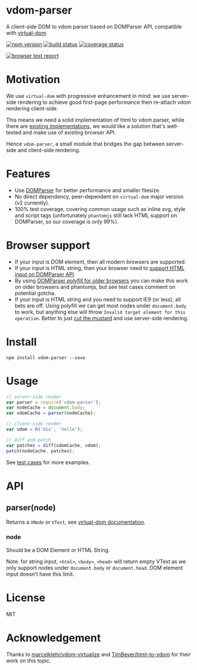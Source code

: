 
vdom-parser
===========

A client-side DOM to vdom parser based on DOMParser API, compatible with [virtual-dom](https://github.com/Matt-Esch/virtual-dom).

[![npm version][npm-image]][npm-url]
[![build status][travis-image]][travis-url]
[![coverage status][coveralls-image]][coveralls-url]

[![browser test report][sauce-labs-image]][sauce-labs-url]


# Motivation

We use `virtual-dom` with progressive enhancement in mind: we use server-side rendering to achieve good first-page performance then re-attach vdom rendering client-side.

This means we need a solid implementation of html to vdom parser, while there are [existing implementations](https://github.com/Matt-Esch/virtual-dom/wiki#html-to-vdom), we would like a solution that's well-tested and make use of existing browser API.

Hence `vdom-parser`, a small module that bridges the gap between server-side and client-side rendering.


# Features

- Use [DOMParser](https://developer.mozilla.org/en-US/docs/Web/API/DOMParser) for better performance and smaller filesize.
- No direct dependency, peer-dependent on `virtual-dom` major version (v2 currently).
- 100% test coverage, covering common usage such as inline svg, style and script tags (unfortunately `phantomjs` still lack HTML support on DOMParser, so our coverage is only 99%).


# Browser support

- If your input is DOM element, then all modern browsers are supported.
- If your input is HTML string, then your browser need to [support HTML input on DOMParser API](http://caniuse.com/#search=DOMParser).
- By using [DOMParser polyfill for older browsers](https://github.com/bitinn/vdom-parser/blob/master/test/html-domparser.js) you can make this work on older browsers and phantomjs, but see test cases comment on potential gotcha.
- If your input is HTML string and you need to support IE9 (or less), all bets are off. Using polyfill we can get most nodes under `document.body` to work, but anything else will throw `Invalid target element for this operation`. Better to just [cut the mustard](http://responsivenews.co.uk/post/18948466399/cutting-the-mustard) and use server-side rendering.


# Install

`npm install vdom-parser --save`


# Usage

```javascript
// server-side render
var parser = require('vdom-parser');
var nodeCache = document.body;
var vdomCache = parser(nodeCache);

// client-side render
var vdom = h('div', 'hello');

// diff and patch
var patches = diff(vdomCache, vdom);
patch(nodeCache, patches);
```

See [test cases](https://github.com/bitinn/vdom-parser/blob/master/test/test.js) for more examples.


# API

## parser(node)

Returns a `VNode` or `VText`, see [virtual-dom documentation](https://github.com/Matt-Esch/virtual-dom/tree/master/docs).

### node

Should be a DOM Element or HTML String.

Note: for string input, `<html>`, `<body>`, `<head>` will return empty VText as we only support nodes under `document.body` or `document.head`. DOM element input doesn't have this limit.


# License

MIT


# Acknowledgement

Thanks to [marcelklehr/vdom-virtualize](https://github.com/marcelklehr/vdom-virtualize) and [TimBeyer/html-to-vdom](https://github.com/TimBeyer/html-to-vdom) for their work on this topic.


[npm-image]: https://img.shields.io/npm/v/vdom-parser.svg?style=flat-square
[npm-url]: https://www.npmjs.com/package/vdom-parser
[travis-image]: https://img.shields.io/travis/bitinn/vdom-parser.svg?style=flat-square
[travis-url]: https://travis-ci.org/bitinn/vdom-parser
[coveralls-image]: https://img.shields.io/coveralls/bitinn/vdom-parser.svg?style=flat-square
[coveralls-url]: https://coveralls.io/r/bitinn/vdom-parser

[sauce-labs-image]: https://saucelabs.com/browser-matrix/bitinn-vdom.svg
[sauce-labs-url]: https://saucelabs.com/u/bitinn-vdom
